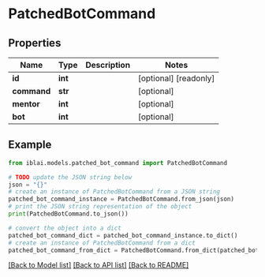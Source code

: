 # PatchedBotCommand


## Properties

Name | Type | Description | Notes
------------ | ------------- | ------------- | -------------
**id** | **int** |  | [optional] [readonly] 
**command** | **str** |  | [optional] 
**mentor** | **int** |  | [optional] 
**bot** | **int** |  | [optional] 

## Example

```python
from iblai.models.patched_bot_command import PatchedBotCommand

# TODO update the JSON string below
json = "{}"
# create an instance of PatchedBotCommand from a JSON string
patched_bot_command_instance = PatchedBotCommand.from_json(json)
# print the JSON string representation of the object
print(PatchedBotCommand.to_json())

# convert the object into a dict
patched_bot_command_dict = patched_bot_command_instance.to_dict()
# create an instance of PatchedBotCommand from a dict
patched_bot_command_from_dict = PatchedBotCommand.from_dict(patched_bot_command_dict)
```
[[Back to Model list]](../README.md#documentation-for-models) [[Back to API list]](../README.md#documentation-for-api-endpoints) [[Back to README]](../README.md)


